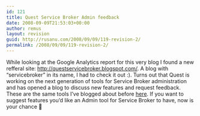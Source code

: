 ```yaml
---
id: 121
title: Quest Service Broker Admin feedback
date: 2008-09-09T21:53:03+00:00
author: remus
layout: revision
guid: http://rusanu.com/2008/09/09/119-revision-2/
permalink: /2008/09/09/119-revision-2/
---
```

While looking at the Google Analytics report for this very blog I found a new refferal site: <a href="http://questservicebroker.blogspot.com" target="_blank">http://questservicebroker.blogspot.com/</a>. A blog with &#8220;servicebroker&#8221; in its name, I had to check it out :). Turns out that Quest is working on the next generation of tools for Service Broker administration and has opened a blog to discuss new features and request feedback. These are the same tools I&#8217;ve blogged about before <a href="http://rusanu.com/2008/05/16/viable-tools-for-service-broker/" target="_blank">here</a>. If you want to suggest features you&#8217;d like an Admin tool for Service Broker to have, now is your chance 🙂